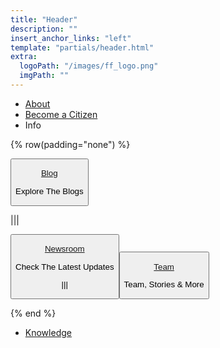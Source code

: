 ```yaml
---
title: "Header"
description: ""
insert_anchor_links: "left"
template: "partials/header.html"
extra:
  logoPath: "/images/ff_logo.png"
  imgPath: ""
---
```


- [About]("/about")
- [Become a Citizen]("/citizenship")
- Info

{% row(padding="none") %}

<button onclick="window.location.href='/blog'">

[Blog](/blog)
<br>
<p class="text-sm">Explore The Blogs</p>

</button>

|||

<button onclick="window.location.href='/newsroom'">

[Newsroom](/newsroom)
<br>
<p class="text-sm">Check The Latest Updates</p>

|||

<button onclick="window.location.href='/people'">

[Team](/people)
<br>
<p class="text-sm">Team, Stories & More</p>

</button>

{% end %}

- [Knowledge]("")